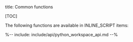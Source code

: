 title: Common functions

[TOC]

The following functions are available in INLINE_SCRIPT items:

%-- include: include/api/python_workspace_api.md --%
